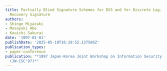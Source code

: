 ```yaml
---
title: Partially Blind Signature Schemes for DSS and for Discrete Log. Based Message
  Recovery Signature
authors:
- Shingo Miyazaki
- Masayuki Abe
- Kouichi Sakurai
date: '1997-01-01'
publishDate: '2025-05-18T16:29:52.137586Z'
publication_types:
- paper-conference
publication: "*1997 Japan-Korea Joint Workshop on Information Security and Cryptography
  (JW-ISC'97)*"
---
```

